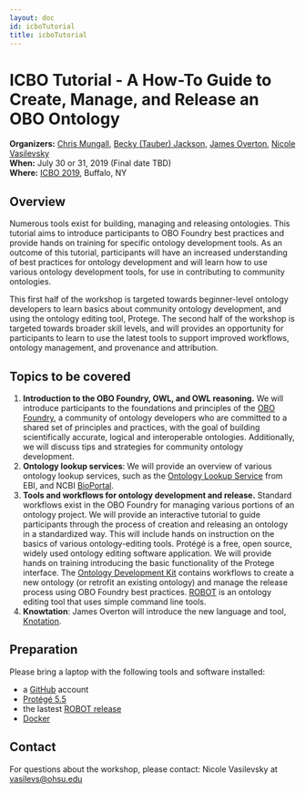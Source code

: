 ```yaml
---
layout: doc
id: icboTutorial
title: icboTutorial
---
```


# ICBO Tutorial - A How-To Guide to Create, Manage, and Release an OBO Ontology #

**Organizers:** [Chris Mungall](http://biosciences.lbl.gov/profiles/chris-mungall/), [Becky (Tauber) Jackson](https://github.com/rctauber), [James Overton](http://james.overton.ca/), [Nicole Vasilevsky](https://www.ohsu.edu/people/nicole-vasilevsky/AFE02EDDEA27ECE3D94EFA42F7295044)  
**When:** July 30 or 31, 2019 (Final date TBD)  
**Where:** [ICBO 2019](https://sites.google.com/view/icbo2019/home?authuser=0), Buffalo, NY  

## Overview ##
Numerous tools exist for building, managing and releasing ontologies. This tutorial aims to introduce participants
to OBO Foundry best practices and provide hands on training for specific ontology development tools. As an
outcome of this tutorial, participants will have an increased understanding of best practices for ontology
development and will learn how to use various ontology development tools, for use in contributing to community
ontologies.

This first half of the workshop is targeted towards beginner-level ontology developers to learn basics about
community ontology development, and using the ontology editing tool, Protege. The second half of the workshop
is targeted towards broader skill levels, and will provides an opportunity for participants to learn to use the latest
tools to support improved workflows, ontology management, and provenance and attribution.

## Topics to be covered ##

1. **Introduction to the OBO Foundry, OWL, and OWL reasoning.** We will introduce participants to the
foundations and principles of the [OBO Foundry](http://www.obofoundry.org/), a community of ontology
developers who are committed to a shared set of principles and practices, with the goal of building
scientifically accurate, logical and interoperable ontologies. Additionally, we will discuss tips and
strategies for community ontology development.
2. **Ontology lookup services**: We will provide an overview of various ontology lookup services, such as
the [Ontology Lookup Service](https://www.ebi.ac.uk/ols/index) from EBI, and NCBI [BioPortal](https://bioportal.bioontology.org/).
3. **Tools and workflows for ontology development and release.** Standard workflows exist in the OBO
Foundry for managing various portions of an ontology project. We will provide an interactive tutorial to
guide participants through the process of creation and releasing an ontology in a standardized way. This
will include hands on instruction on the basics of various ontology-editing tools. Protégé is a free, open
source, widely used ontology editing software application. We will provide hands on training
introducing the basic functionality of the Protege interface. The [Ontology Development Kit](https://github.com/INCATools/ontology-development-kit) contains workflows to create a new ontology
(or retrofit an existing ontology) and manage the release process using OBO Foundry best practices.
[ROBOT](http://robot.obolibrary.org) is an ontology editing tool that uses simple command line tools.
4. **Knowtation**: James Overton will introduce the new language and tool, [Knotation](https://knotation.org).

## Preparation ##

Please bring a laptop with the following tools and software installed: 
- a [GitHub](https://github.com) account
- [Protégé 5.5](https://protege.stanford.edu/products.php) 
- the lastest [ROBOT release](https://github.com/ontodev/robot/releases) 
- [Docker](https://www.docker.com/get-started)

## Contact ##
For questions about the workshop, please contact: Nicole Vasilevsky at vasilevs@ohsu.edu

